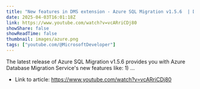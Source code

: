 ```yaml
---
title: "New features in DMS extension - Azure SQL Migration v1.5.6  | Data Exposed"
date: 2025-04-03T16:01:18Z
link: https://www.youtube.com/watch?v=vcARriCDj80
showShare: false
showReadTime: false
thumbnail: images/azure.png
tags: ["youtube.com/@MicrosoftDeveloper"]
---
```

The latest release of Azure SQL Migration v1.5.6 provides you with Azure Database Migration Service's new features like: 1) ...

- Link to article: https://www.youtube.com/watch?v=vcARriCDj80